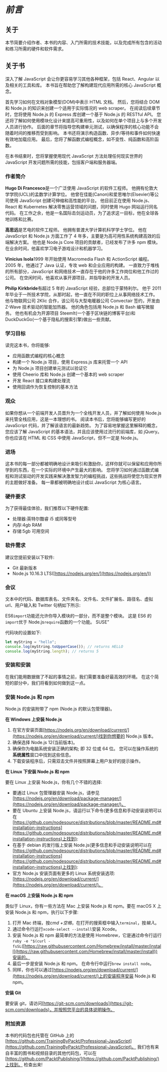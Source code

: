 # *前言*

## 关于

本节简要介绍作者、本书的内容、入门所需的技术技能，以及完成所有包含的活动和练习所需的硬件和软件需求。

## 关于书

深入了解 JavaScript 会让你更容易学习其他各种框架，包括 React、Angular 以及相关的工具和库。 本书旨在帮助您了解构建现代应用所需的核心 JavaScript 概念。

首先学习如何在文档对象模型(DOM)中表示 HTML 文档。 然后，您将结合 DOM 和 Node.js 的知识来创建一个适用于实际情况的 web scraper。 在阅读后续章节时，您将使用 Node.js 的 Express 库创建一个基于 Node.js 的 RESTful API。 您还将了解如何使用模块化设计来提高可重用性，以及如何在单个项目上与多个开发人员进行协作。 后面的章节将指导您构建单元测试，以确保程序的核心功能不会随着时间的推移而受到影响。 本书还将演示构造函数、异步/等待和事件如何快速有效地加载应用。 最后，您将了解函数式编程概念，如不变性、纯函数和高阶函数。

在本书结束时，您将掌握使用现代 JavaScript 方法处理任何现实世界的 JavaScript 开发问题所需的技能，包括客户端和服务器端。

### 作者简介

**Hugo Di Francesco**是一个广泛使用 JavaScript 的软件工程师。 他拥有伦敦大学学院(UCL)的孟数学计算学位。 他曾在佳能(Canon)和爱思唯尔(Elsevier)等公司使用 JavaScript 创建可伸缩和高性能的平台。 他目前正在使用 Node.js、React 和 Kubernetes 解决零售运营领域的问题，同时使用 Hugo 网站运行同名代码。 在工作之余，他是一名国际击剑运动员，为了追求这一目标，他在全球各地训练和比赛。

**高思远**是艺电的软件工程师。 他拥有普渡大学计算机科学学士学位。 他在 JavaScript 和 Node.js 方面工作了 4 年多，主要是为高可用性系统构建高效的后端解决方案。 他也是 Node.js Core 项目的贡献者，已经发布了许多 npm 模块。 在业余时间，他喜欢学习电子游戏设计和机器学习。

**Vinicius Isola**1999 年开始使用 Macromedia Flash 和 ActionScript 编程。 2005 年，他通过了 Java 认证，专攻 web 和企业应用的构建。 一直致力于堆栈的所有部分，JavaScript 和网络技术一直存在于他的许多工作岗位和他工作过的公司。 在空闲时间，他喜欢从事开源项目，并指导新的开发人员。

**Philip Kirkbride**有超过 5 年的 JavaScript 经验，总部位于蒙特利尔。 他于 2011 年毕业于一所技术学院，从那时起，他一直在不同的职位上从事网络技术工作。 他与物联网公司 2Klic 合作，该公司与大型电暖器公司 Convectair 签约，开发由 Z-Wave 技术驱动的智能加热器。 他的角色包括用 Node.js 和 Bash 编写微服务。 他也有机会为开源项目 SteemIt(一个基于区块链的博客平台)和 DuckDuckGo(一个基于隐私的搜索引擎)做出一些贡献。

### 学习目标

读完这本书，你将能够:

*   应用函数式编程的核心概念
*   构建一个 Node.js 项目，使用 Express.js 库来托管一个 API
*   为 Node.js 项目创建单元测试以验证它
*   使用 Cheerio 库和 Node.js 创建一个基本的 web scraper
*   开发 React 接口来构建处理流
*   使用回调作为恢复控制的基本方法

### 观众

如果你想从一个前端开发人员晋升为一个全栈开发人员，并了解如何使用 Node.js 来托管全栈应用，这是一本理想的书。 阅读本书后，您将能够编写更好的 JavaScript 代码，并了解该语言的最新趋势。 为了容易地掌握这里解释的概念，您应该了解 JavaScript 的基本语法，并且应该使用过流行的前端库，如 jQuery。 你也应该在 HTML 和 CSS 中使用 JavaScript，但不一定是 Node.js。

### 进场

这本书的每一部分都被明确地设计来吸引和激励你，这样你就可以保留和应用你所学到的东西，在一个实际的环境中产生最大的影响。 您将学习如何通过函数式编程和测试驱动的开发实践来解决激发智力的编程挑战，这些挑战将使您为现实世界的主题做好准备。 每一章都被明确地设计成以 JavaScript 为核心语言。

### 硬件要求

为了获得最佳体验，我们推荐以下硬件配置:

*   处理器:英特尔酷睿 i5 或同等型号
*   内存:4gb RAM
*   存储:5gb 可用空间

### 软件需求

建议您提前安装以下软件:

*   Git 最新版本
*   Node.js 10.16.3 LTS([https://nodejs.org/en/](https://nodejs.org/en/))

### 会议

文本中的代码、数据库表名、文件夹名、文件名、文件扩展名、路径名、虚拟 url、用户输入和 Twitter 句柄如下所示:

ES6`import`功能还允许你导入模块的一部分，而不是整个模块。 这是 ES6 的`import`优于 Node.js`require`函数的一个功能。 SUSE”

代码块的设置如下:

```js
let myString = "hello";
console.log(myString.toUpperCase()); // returns HELLO
console.log(myString.length); // returns 5
```

### 安装和安装

在我们能用数据做了不起的事情之前，我们需要准备好最高效的环境。 在这个简短的部分中，我们将看到如何做到这一点。

### 安装 Node.js 和 npm

Node.js 的安装附带了 npm (Node.js 的默认包管理器)。

**在 Windows 上安装 Node.js**

1.  在官方安装页面[https://nodejs.org/en/download/current/](https://nodejs.org/en/download/current/)找到你想要的 Node.js 版本。
2.  确保选择 Node.js 12(当前版本)。
3.  确保你为电脑系统安装正确的架构; 即 32 位或 64 位。 您可以在操作系统的**系统属性**窗口中找到这些信息。
4.  下载安装程序后，只需双击文件并按照屏幕上用户友好的提示操作。

**在 Linux 下安装 Node.js 和 npm**

要在 Linux 上安装 Node.js，你有几个不错的选择:

*   要通过 Linux 包管理器安装 Node.js，请参见[https://nodejs.org/en/download/package-manager/](https://nodejs.org/en/download/package-manager/)。
*   要在 Ubuntu 上安装 Node.js，请运行以下命令(更多信息和手动安装说明可以在[https://github.com/nodesource/distributions/blob/master/README.md#installation-instructions](https://github.com/nodesource/distributions/blob/master/README.md#installation-instructions)上找到):
*   在基于 debian 的发行版上安装 Node.js(更多信息和手动安装说明可以在[https://github.com/nodesource/distributions/blob/master/README.md#installation-instructions](https://github.com/nodesource/distributions/blob/master/README.md#installation-instructions)上找到):
*   官方 Node.js 安装页面有更多的 Linux 系统安装选项:[https://nodejs.org/en/download/current/](https://nodejs.org/en/download/current/)。

**在 macOS 上安装 Node.js 和 npm**

类似于 Linux，你有一些方法在 Mac 上安装 Node.js 和 npm。要在 macOS X 上安装 Node.js 和 npm，执行以下步骤:

1.  打开 Mac 终端，按*cmd +空格*，在打开的搜索框中输入`terminal`，按*输入*。
2.  通过命令行运行`xcode-select --install`安装 Xcode。
3.  安装 Node.js 和 npm 最简单的方法是使用 Homebrew，它是通过命令行运行`ruby -e "$(curl -fsSL`([https://raw.githubusercontent.com/Homebrew/install/master/install](https://raw.githubusercontent.com/Homebrew/install/master/install))安装的。
4.  最后一步是安装 Node.js 和 npm。 在命令行中运行`brew install node`。
5.  同样，你也可以通过[https://nodejs.org/en/download/current/](https://nodejs.org/en/download/current/)上的安装程序安装 Node.js 和 npm。

**安装 Git**

要安装 git，请访问[https://git-scm.com/downloads](https://git-scm.com/downloads)，并按照您平台的具体说明操作。

### 附加资源

本书的代码包也托管在 GitHub 上的[https://github.com/TrainingByPackt/Professional-JavaScript](https://github.com/TrainingByPackt/Professional-JavaScript)。 我们也有来自丰富的图书和视频目录的其他代码包，可以在[https://github.com/PacktPublishing/](https://github.com/PacktPublishing/)上找到。 检查出来!